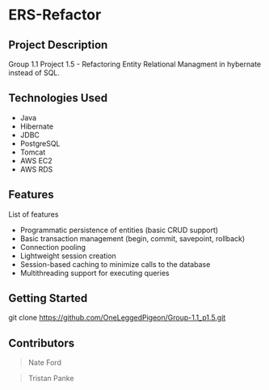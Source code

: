 # ERS-Refactor

## Project Description

Group 1.1 Project 1.5 - Refactoring Entity Relational Managment in hybernate instead of SQL.

## Technologies Used

* Java
* Hibernate
* JDBC
* PostgreSQL
* Tomcat
* AWS EC2
* AWS RDS

## Features

List of features
* Programmatic persistence of entities (basic CRUD support)
* Basic transaction management (begin, commit, savepoint, rollback)
* Connection pooling
* Lightweight session creation
* Session-based caching to minimize calls to the database
* Multithreading support for executing queries

## Getting Started
   
git clone https://github.com/OneLeggedPigeon/Group-1.1_p1.5.git

## Contributors

> Nate Ford

> Tristan Panke
